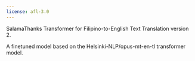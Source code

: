 ```yaml
---
license: afl-3.0
---
```

SalamaThanks Transformer for Filipino-to-English Text Translation version 2.

A finetuned model based on the Helsinki-NLP/opus-mt-en-tl transformer model.